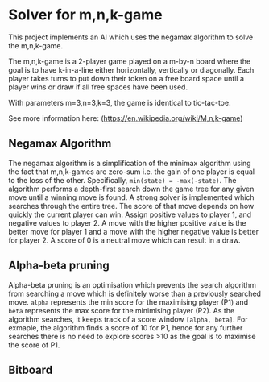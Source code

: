 # Solver for m,n,k-game

This project implements an AI which uses the negamax algorithm to solve the m,n,k-game.

The m,n,k-game is a 2-player game played on a m-by-n board where the goal is to have k-in-a-line either horizontally, vertically or diagonally. Each player takes turns to put down their token on a free board space until a player wins or draw if all free spaces have been used.

With parameters m=3,n=3,k=3, the game is identical to tic-tac-toe.

See more information here: (https://en.wikipedia.org/wiki/M,n,k-game)

## Negamax Algorithm
The negamax algorithm is a simplification of the minimax algorithm using the fact that m,n,k-games are zero-sum i.e. the gain of one player is equal to the loss of the other. Specifically, `min(state) = -max(-state)`. The algorithm performs a depth-first search down the game tree for any given move until a winning move is found. A strong solver is implemented which searches through the entire tree. The score of that move depends on how quickly the current player can win. Assign positive values to player 1, and negative values to player 2. A move with the higher positive value is the better move for player 1 and a move with the higher negative value is better for player 2. A score of 0 is a neutral move which can result in a draw.

## Alpha-beta pruning
Alpha-beta pruning is an optimisation which prevents the search algorithm from searching a move which is definitely worse than a previously searched move. `alpha` represents the min score for the maximising player (P1) and `beta` represents the max score for the minimising player (P2). As the algorithm searches, it keeps track of a score window `[alpha, beta]`. For exmaple, the algorithm finds a score of 10 for P1, hence for any further searches there is no need to explore scores >10 as the goal is to maximise the score of P1. 

## Bitboard